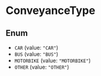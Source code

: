 # ConveyanceType

## Enum

* `CAR` (value: `"CAR"`)
* `BUS` (value: `"BUS"`)
* `MOTORBIKE` (value: `"MOTORBIKE"`)
* `OTHER` (value: `"OTHER"`)
